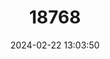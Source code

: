 ---
title: "18768"
category: "Pteropus voeltzkowi"
draft: false
date: 2024-02-22 13:03:50
languages:
  Spanish; Castilian: ["Zorro Volador de Voeltzkow"]
  English: ["Pemba Flying Fox"]
---